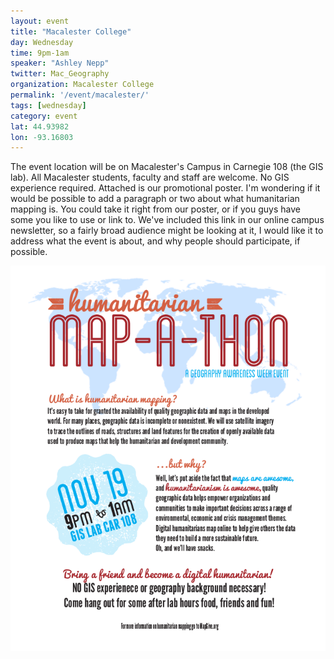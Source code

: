 ```yaml
---
layout: event
title: "Macalester College"
day: Wednesday
time: 9pm-1am
speaker: "Ashley Nepp"
twitter: Mac_Geography
organization: Macalester College
permalink: '/event/macalester/'
tags: [wednesday]
category: event
lat: 44.93982
lon: -93.16803
---
```


The event location will be on Macalester's Campus in Carnegie 108 (the GIS lab). All Macalester students, faculty and staff are welcome. No GIS experience required. Attached is our promotional poster. I'm wondering if it would be possible to add a paragraph or two about what humanitarian mapping is. You could take it right from our poster, or if you guys have some you like to use or link to. We've included this link in our online campus newsletter, so a fairly broad audience might be looking at it, I would like it to address what the event is about, and why people should participate, if possible. 

<img src="/img/post-images/macalester.png" />

